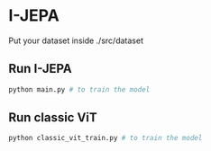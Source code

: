 # I-JEPA

Put your dataset inside ./src/dataset


## Run I-JEPA
```sh
python main.py # to train the model
```

## Run classic ViT
```sh
python classic_vit_train.py # to train the model
```